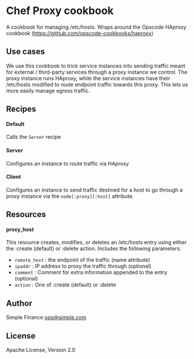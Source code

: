 # Chef Proxy cookbook

A cookbook for managing /etc/hosts. Wraps around the Opscode HAproxy
cookbook (https://github.com/opscode-cookbooks/haproxy)

## Use cases

We use this cookbook to trick service instances into sending traffic meant for external
/ third-party services through a proxy instance we control. The proxy instance
runs HAproxy, while the service instances have their /etc/hosts modified
to route endpoint traffic towards this proxy. This lets us more easily manage egress traffic.

## Recipes

#### Default
Calls the `Server` recipe

#### Server
Configures an instance to route traffic via HAproxy

#### Client
Configures an instance to send traffic destined for a host to go through a
proxy instance via the `node[:proxy][:host]` attribute.

## Resources

#### proxy\_host
This resource creates, modifies, or deletes an /etc/hosts entry using either
the :create (default) or :delete action. Includes the following parameters:

* `remote_host` : the endpoint of the traffic (name attribute)
* `ipaddr` : IP address to proxy the traffic through (optional)
* `comment` : Comment for extra information appended to the entry (optional)
* `action` : One of :create (default) or :delete

## Author
Simple Finance <ops@simple.com>

## License
Apache License, Version 2.0

